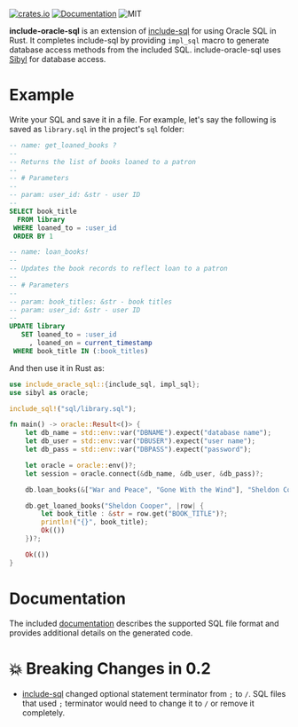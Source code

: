 [![crates.io](https://img.shields.io/crates/v/include-oracle-sql)](https://crates.io/crates/include-oracle-sql)
[![Documentation](https://docs.rs/include-oracle-sql/badge.svg)](https://docs.rs/include-oracle-sql)
![MIT](https://img.shields.io/crates/l/include-oracle-sql.svg)

**include-oracle-sql** is an extension of [include-sql][1] for using Oracle SQL in Rust. It completes include-sql by providing `impl_sql` macro to generate database access methods from the included SQL. include-oracle-sql uses [Sibyl][2] for database access.

# Example

Write your SQL and save it in a file. For example, let's say the following is saved as `library.sql` in the project's `sql` folder:

```sql
-- name: get_loaned_books ?
--
-- Returns the list of books loaned to a patron
--
-- # Parameters
--
-- param: user_id: &str - user ID
--
SELECT book_title
  FROM library
 WHERE loaned_to = :user_id
 ORDER BY 1

-- name: loan_books!
--
-- Updates the book records to reflect loan to a patron
--
-- # Parameters
--
-- param: book_titles: &str - book titles
-- param: user_id: &str - user ID
--
UPDATE library
   SET loaned_to = :user_id
     , loaned_on = current_timestamp
 WHERE book_title IN (:book_titles)
```

And then use it in Rust as:

```rust , ignore
use include_oracle_sql::{include_sql, impl_sql};
use sibyl as oracle;

include_sql!("sql/library.sql");

fn main() -> oracle::Result<()> {
    let db_name = std::env::var("DBNAME").expect("database name");
    let db_user = std::env::var("DBUSER").expect("user name");
    let db_pass = std::env::var("DBPASS").expect("password");

    let oracle = oracle::env()?;
    let session = oracle.connect(&db_name, &db_user, &db_pass)?;

    db.loan_books(&["War and Peace", "Gone With the Wind"], "Sheldon Cooper")?;

    db.get_loaned_books("Sheldon Cooper", |row| {
        let book_title : &str = row.get("BOOK_TITLE")?;
        println!("{}", book_title);
        Ok(())
    })?;

    Ok(())
}
```

# Documentation

The included [documentation][3] describes the supported SQL file format and provides additional details on the generated code.

# 💥 Breaking Changes in 0.2

* [include-sql][1] changed optional statement terminator from `;` to `/`. SQL files that used `;` terminator would need to change it to `/` or remove it completely.

[1]: https://crates.io/crates/include-sql
[2]: https://crates.io/crates/sibyl
[3]: https://quietboil.github.io/include-oracle-sql
